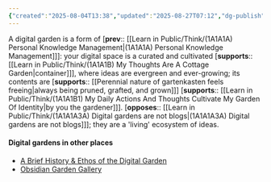 ```yaml
---
{"created":"2025-08-04T13:38","updated":"2025-08-27T07:12","dg-publish":true,"dg-permalink":"1a1a1a3-digital-garden","id":"1a1a1a3","dg-path":"Think/Digital garden.md","permalink":"/1a1a1a3-digital-garden/","dgPassFrontmatter":true,"noteIcon":"1"}
---
```


A digital garden is a form of [**prev**:: [[Learn in Public/Think/(1A1A1A) Personal Knowledge Management\|(1A1A1A) Personal Knowledge Management]]]: your digital space is a curated and cultivated [**supports**:: [[Learn in Public/Think/(1A1A1B) My Thoughts Are A Cottage Garden\|container]]], where ideas are evergreen and ever-growing; its contents are [**supports**:: [[Perennial nature of gartenkasten feels freeing\|always being pruned, grafted, and grown]]] [**supports**:: [[Learn in Public/Think/(1A1A1B1) My Daily Actions And Thoughts Cultivate My Garden Of Identity\|by you the gardener]]]. [**opposes**:: [[Learn in Public/Think/(1A1A1A3A) Digital gardens are not blogs\|(1A1A1A3A) Digital gardens are not blogs]]]; they are a 'living' ecosystem of ideas. 

#### Digital gardens in other places
- [A Brief History & Ethos of the Digital Garden](https://maggieappleton.com/garden-history)
- [Obsidian Garden Gallery](https://vaults.obsidian-community.com/)
